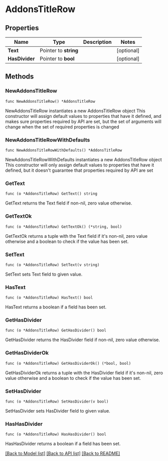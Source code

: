 # AddonsTitleRow

## Properties

Name | Type | Description | Notes
------------ | ------------- | ------------- | -------------
**Text** | Pointer to **string** |  | [optional] 
**HasDivider** | Pointer to **bool** |  | [optional] 

## Methods

### NewAddonsTitleRow

`func NewAddonsTitleRow() *AddonsTitleRow`

NewAddonsTitleRow instantiates a new AddonsTitleRow object
This constructor will assign default values to properties that have it defined,
and makes sure properties required by API are set, but the set of arguments
will change when the set of required properties is changed

### NewAddonsTitleRowWithDefaults

`func NewAddonsTitleRowWithDefaults() *AddonsTitleRow`

NewAddonsTitleRowWithDefaults instantiates a new AddonsTitleRow object
This constructor will only assign default values to properties that have it defined,
but it doesn't guarantee that properties required by API are set

### GetText

`func (o *AddonsTitleRow) GetText() string`

GetText returns the Text field if non-nil, zero value otherwise.

### GetTextOk

`func (o *AddonsTitleRow) GetTextOk() (*string, bool)`

GetTextOk returns a tuple with the Text field if it's non-nil, zero value otherwise
and a boolean to check if the value has been set.

### SetText

`func (o *AddonsTitleRow) SetText(v string)`

SetText sets Text field to given value.

### HasText

`func (o *AddonsTitleRow) HasText() bool`

HasText returns a boolean if a field has been set.

### GetHasDivider

`func (o *AddonsTitleRow) GetHasDivider() bool`

GetHasDivider returns the HasDivider field if non-nil, zero value otherwise.

### GetHasDividerOk

`func (o *AddonsTitleRow) GetHasDividerOk() (*bool, bool)`

GetHasDividerOk returns a tuple with the HasDivider field if it's non-nil, zero value otherwise
and a boolean to check if the value has been set.

### SetHasDivider

`func (o *AddonsTitleRow) SetHasDivider(v bool)`

SetHasDivider sets HasDivider field to given value.

### HasHasDivider

`func (o *AddonsTitleRow) HasHasDivider() bool`

HasHasDivider returns a boolean if a field has been set.


[[Back to Model list]](../README.md#documentation-for-models) [[Back to API list]](../README.md#documentation-for-api-endpoints) [[Back to README]](../README.md)


